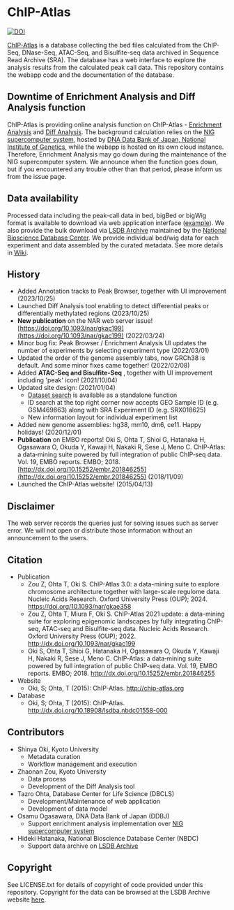 # ChIP-Atlas

[![DOI](https://zenodo.org/badge/DOI/10.5281/zenodo.11044059.svg)](https://doi.org/10.5281/zenodo.11044059)

[ChIP-Atlas](https://chip-atlas.org) is a database collecting the bed files calculated from the ChIP-Seq, DNase-Seq, ATAC-Seq, and Bisulfite-seq data archived in Sequence Read Archive (SRA). The database has a web interface to explore the analysis results from the calculated peak call data. This repository contains the webapp code and the documentation of the database.

## Downtime of Enrichment Analysis and Diff Analysis function

ChIP-Atlas is providing online analysis function on ChIP-Atlas - [Enrichment Analysis](https://chip-atlas.org/enrichment_analysis) and [Diff Analysis](https://chip-atlas.org/diff_analysis). The background calculation relies on the [NIG supercomputer system](http://sc.ddbj.nig.ac.jp), hosted by [DNA Data Bank of Japan, National Institute of Genetics](http://ddbj.nig.ac.jp), while the webapp is hosted on its own cloud instance. Therefore, Enrichment Analysis may go down during the maintenance of the NIG supercomputer system. We announce when the function goes down, but if you encountered any trouble other than that period, please inform us from the issue page.

## Data availability

Processed data including the peak-call data in bed, bigBed or bigWig format is available to download via web application interface ([example](http://chip-atlas.org/view?id=SRX018625)). We also provide the bulk download via [LSDB Archive](http://dx.doi.org/10.18908/lsdba.nbdc01558-000) maintained by the [National Bioscience Database Center](https://biosciencedbc.jp/en/). We provide individual bed/wig data for each experiment and data assembled by the curated metadata. See more details in [Wiki](https://github.com/inutano/chip-atlas/wiki#downloads_doc).

## History

- Added Annotation tracks to Peak Browser, together with UI improvement (2023/10/25)
- Launched Diff Analysis tool enabling to detect differential peaks or differentially methylated regions (2023/10/25)
- **New publication** on the NAR web server issue! [https://doi.org/10.1093/nar/gkac199](https://doi.org/10.1093/nar/gkac199) (2022/03/24)
- Minor bug fix: Peak Browser / Enrichment Analysis UI updates the number of experiments by selecting experiment type (2022/03/01)
- Updated the order of the genome assembly tabs, now GRCh38 is default. And some minor fixes came together! (2022/02/08)
- Added **ATAC-Seq and Bisulfite-Seq** , together with UI improvement including 'peak' icon! (2021/10/04)
- Updated site design: (2021/01/04)
  - [Dataset search](/search) is available as a standalone function
  - ID search at the top right corner now accepts GEO Sample ID (e.g. GSM469863) along with SRA Experiment ID (e.g. SRX018625)
  - New information layout for individual experiment list
- Added new genome assemblies: hg38, mm10, dm6, ce11. Happy holidays! (2020/12/01)
- **Publication** on EMBO reports! Oki S, Ohta T, Shioi G, Hatanaka H, Ogasawara O, Okuda Y, Kawaji H, Nakaki R, Sese J, Meno C. ChIP‐Atlas: a data‐mining suite powered by full integration of public ChIP‐seq data. Vol. 19, EMBO reports. EMBO; 2018. [http://dx.doi.org/10.15252/embr.201846255](http://dx.doi.org/10.15252/embr.201846255) (2018/11/09)
- Launched the ChIP-Atlas website! (2015/04/13)

## Disclaimer

The web server records the queries just for solving issues such as server error. We will not open or distribute those information without an announcement to the users.

## Citation

- Publication
  - Zou Z, Ohta T, Oki S. ChIP-Atlas 3.0: a data-mining suite to explore chromosome architecture together with large-scale regulome data. Nucleic Acids Research. Oxford University Press (OUP); 2024. https://doi.org/10.1093/nar/gkae358
  - Zou Z, Ohta T, Miura F, Oki S. ChIP-Atlas 2021 update: a data-mining suite for exploring epigenomic landscapes by fully integrating ChIP-seq, ATAC-seq and Bisulfite-seq data. Nucleic Acids Research. Oxford University Press (OUP); 2022. http://dx.doi.org/10.1093/nar/gkac199
  - Oki S, Ohta T, Shioi G, Hatanaka H, Ogasawara O, Okuda Y, Kawaji H, Nakaki R, Sese J, Meno C. ChIP‐Atlas: a data‐mining suite powered by full integration of public ChIP‐seq data. Vol. 19, EMBO reports. EMBO; 2018. http://dx.doi.org/10.15252/embr.201846255
- Website
  - Oki, S; Ohta, T (2015): ChIP-Atlas. http://chip-atlas.org
- Database
  - Oki, S; Ohta, T (2015): ChIP-Atlas. http://dx.doi.org/10.18908/lsdba.nbdc01558-000

## Contributors

- Shinya Oki, Kyoto University
  - Metadata curation
  - Workflow management and execution
- Zhaonan Zou, Kyoto University
  - Data process
  - Development of the Diff Analysis tool
- Tazro Ohta, Database Center for Life Science (DBCLS)
  - Development/Maintenance of web application
  - Development of data model
- Osamu Ogasawara, DNA Data Bank of Japan (DDBJ)
  - Support enrichment analysis implementation over [NIG supercomputer system](http://sc.ddbj.nig.ac.jp)
- Hideki Hatanaka, National Bioscience Database Center (NBDC)
  - Support data archive on [LSDB Archive](https://dbarchive.biosciencedbc.jp)

## Copyright

See LICENSE.txt for details of copyright of code provided under this repository. Copyright for the data can be browsed at the LSDB Archive website [here](https://dbarchive.biosciencedbc.jp/en/chip-atlas/lic.html).
